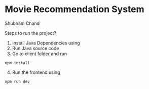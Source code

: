
# Movie Recommendation System 

Shubham Chand

Steps to run the project?

1. Install Java Dependencies using 
2. Run Java source code
3. Go to client folder and run
```
npm install
```
4. Run the frontend using
```
npm run dev
```




